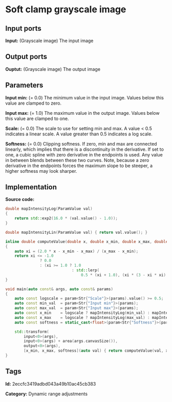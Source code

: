 # Soft clamp grayscale image

## Input ports

__Input:__ (Grayscale image) The input image

## Output ports

__Ouptut:__ (Grayscale image) The output image

## Parameters

__Input min:__ (= 0.0) The minimum value in the input image. Values below this value are clamped to zero.

__Input max:__ (= 1.0) The maximum value in the output image. Values below this value are clamped to one.

__Scale:__ (= 0.0) The scale to use for setting min and max. A value < 0.5 indicates a linear scale. A value greater than 0.5 indicates a log scale.

__Softness:__ (= 0.0) Clipping softness. If zero, min and max are connected linearly, which implies that there is a discontinuity in the derivative. If set to one, a cubic spline with zero derivative in the endpoints is used. Any value in between blends between these two curves. Note, because a zero derivative in the endpoints forces the maximum slope to be steeper, a higher softness may look sharper.

## Implementation

__Source code:__

```c++
double mapIntensityLog(ParamValue val)
{
	return std::exp2(16.0 * (val.value() - 1.0));
}

double mapIntensityLin(ParamValue val) { return val.value(); }

inline double computeValue(double x, double x_min, double x_max, double softness)
{
	auto xi = (2.0 * x - x_min - x_max) / (x_max - x_min);
	return xi <= -1.0
	           ? 0.0
	           : (xi >= 1.0 ? 1.0
	                         : std::lerp(
	                             0.5 * (xi + 1.0), (xi * (3 - xi * xi) + 2.0) / 4.0, softness));
}

void main(auto const& args, auto const& params)
{
	auto const logscale = param<Str{"Scale"}>(params).value() >= 0.5;
	auto const min_val  = param<Str{"Input min"}>(params);
	auto const max_val  = param<Str{"Input max"}>(params);
	auto const x_min    = logscale ? mapIntensityLog(min_val) : mapIntensityLin(min_val);
	auto const x_max    = logscale ? mapIntensityLog(max_val) : mapIntensityLin(max_val);
	auto const softness = static_cast<float>(param<Str{"Softness"}>(params).value());

	std::transform(
	    input<0>(args),
	    input<0>(args) + area(args.canvasSize()),
	    output<0>(args),
	    [x_min, x_max, softness](auto val) { return computeValue(val, x_min, x_max, softness); });
}
```

## Tags

__Id:__ 2eccfc3419adbd043a49b10ac45cb383

__Category:__ Dynamic range adjustments